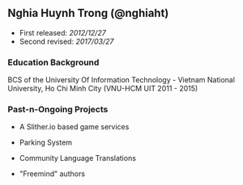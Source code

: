 ## Nghia Huynh Trong (@nghiaht)

* First released: _2012/12/27_
* Second revised: _2017/03/27_

### Education Background

BCS of the University Of Information Technology - Vietnam National University, Ho Chi Minh City (VNU-HCM UIT 2011 - 2015)

### Past-n-Ongoing Projects

* A Slither.io based game services

* Parking System

* Community Language Translations

* "Freemind" authors
 
 

